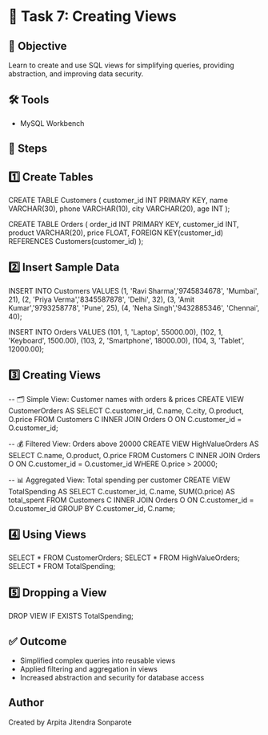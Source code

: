 # 📄 Task 7: Creating Views

## 🎯 Objective
Learn to create and use SQL views for simplifying queries, providing abstraction, and improving data security.

## 🛠 Tools
- MySQL Workbench

## 📌 Steps

1️⃣ Create Tables
-----------------
CREATE TABLE Customers (
    customer_id INT PRIMARY KEY,
    name VARCHAR(30),
    phone VARCHAR(10),
    city VARCHAR(20),
    age INT
);

CREATE TABLE Orders (
    order_id INT PRIMARY KEY,
    customer_id INT,
    product VARCHAR(20),
    price FLOAT,
    FOREIGN KEY(customer_id) REFERENCES Customers(customer_id)
);

2️⃣ Insert Sample Data
----------------------
INSERT INTO Customers VALUES
(1, 'Ravi Sharma','9745834678', 'Mumbai', 21),
(2, 'Priya Verma','8345587878', 'Delhi', 32),
(3, 'Amit Kumar','9793258778', 'Pune', 25),
(4, 'Neha Singh','9432885346', 'Chennai', 40);

INSERT INTO Orders VALUES
(101, 1, 'Laptop', 55000.00),
(102, 1, 'Keyboard', 1500.00),
(103, 2, 'Smartphone', 18000.00),
(104, 3, 'Tablet', 12000.00);

3️⃣ Creating Views
------------------
-- 🗂 Simple View: Customer names with orders & prices
CREATE VIEW CustomerOrders AS
SELECT C.customer_id, C.name, C.city, O.product, O.price
FROM Customers C
INNER JOIN Orders O ON C.customer_id = O.customer_id;

-- 💰 Filtered View: Orders above 20000
CREATE VIEW HighValueOrders AS
SELECT C.name, O.product, O.price
FROM Customers C
INNER JOIN Orders O ON C.customer_id = O.customer_id
WHERE O.price > 20000;

-- 📊 Aggregated View: Total spending per customer
CREATE VIEW TotalSpending AS
SELECT C.customer_id, C.name, SUM(O.price) AS total_spent
FROM Customers C
INNER JOIN Orders O ON C.customer_id = O.customer_id
GROUP BY C.customer_id, C.name;

4️⃣ Using Views
---------------
SELECT * FROM CustomerOrders;
SELECT * FROM HighValueOrders;
SELECT * FROM TotalSpending;

5️⃣ Dropping a View
-------------------
DROP VIEW IF EXISTS TotalSpending;

## ✅ Outcome
- Simplified complex queries into reusable views
- Applied filtering and aggregation in views
- Increased abstraction and security for database access

## Author
Created by Arpita Jitendra Sonparote
